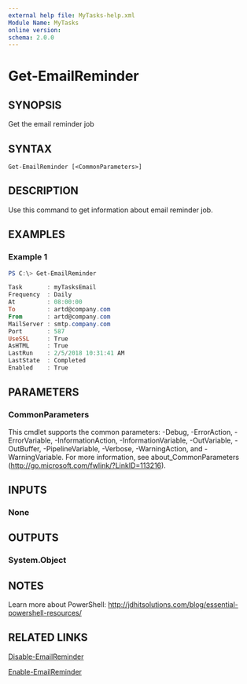 ```yaml
---
external help file: MyTasks-help.xml
Module Name: MyTasks
online version:
schema: 2.0.0
---
```


# Get-EmailReminder

## SYNOPSIS
Get the email reminder job

## SYNTAX

```
Get-EmailReminder [<CommonParameters>]
```

## DESCRIPTION
Use this command to get information about email reminder job.

## EXAMPLES

### Example 1
```powershell
PS C:\> Get-EmailReminder

Task       : myTasksEmail
Frequency  : Daily
At         : 08:00:00
To         : artd@company.com
From       : artd@company.com
MailServer : smtp.company.com
Port       : 587
UseSSL     : True
AsHTML     : True
LastRun    : 2/5/2018 10:31:41 AM
LastState  : Completed
Enabled    : True
```


## PARAMETERS

### CommonParameters
This cmdlet supports the common parameters: -Debug, -ErrorAction, -ErrorVariable, -InformationAction, -InformationVariable, -OutVariable, -OutBuffer, -PipelineVariable, -Verbose, -WarningAction, and -WarningVariable.
For more information, see about_CommonParameters (http://go.microsoft.com/fwlink/?LinkID=113216).

## INPUTS

### None

## OUTPUTS

### System.Object

## NOTES
Learn more about PowerShell: http://jdhitsolutions.com/blog/essential-powershell-resources/
## RELATED LINKS
[Disable-EmailReminder]()

[Enable-EmailReminder]()